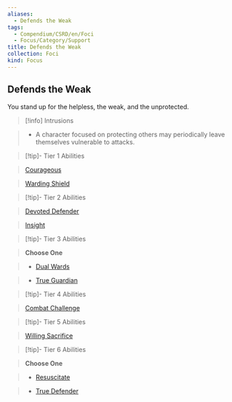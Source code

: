 ```yaml
---
aliases:
  - Defends the Weak
tags:
  - Compendium/CSRD/en/Foci
  - Focus/Category/Support
title: Defends the Weak
collection: Foci
kind: Focus
---
```

## Defends the Weak    
You stand up for the helpless, the weak, and the unprotected.    
  
>[!info] Intrusions    
>- A character focused on protecting others may periodically leave themselves vulnerable to attacks.    
  
  
>[!tip]- Tier 1 Abilities    
> [Courageous](Courageous.md)    
> [Warding Shield](Warding-Shield.md)    
  
  
>[!tip]- Tier 2 Abilities    
> [Devoted Defender](Devoted-Defender.md)    
> [Insight](Insight.md)    
  
  
>[!tip]- Tier 3 Abilities    
> **Choose One**    
>- [Dual Wards](Dual-Wards.md)    
>- [True Guardian](True-Guardian.md)    
  
  
>[!tip]- Tier 4 Abilities    
> [Combat Challenge](Combat-Challenge.md)    
  
  
>[!tip]- Tier 5 Abilities    
> [Willing Sacrifice](Willing-Sacrifice.md)    
  
  
>[!tip]- Tier 6 Abilities    
> **Choose One**    
>- [Resuscitate](Resuscitate.md)    
>- [True Defender](True-Defender.md)